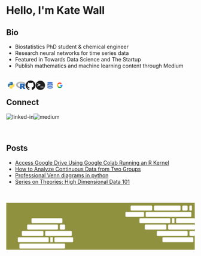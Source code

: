 # Hello, I'm Kate Wall

## Bio
- Biostatistics PhD student & chemical engineer
- Research neural networks for time series data 
- Featured in Towards Data Science and The Startup 
- Publish mathematics and machine learning content through Medium
<br>
<img align="left" alt="Python" width="26px" src="https://raw.githubusercontent.com/github/explore/80688e429a7d4ef2fca1e82350fe8e3517d3494d/topics/python/python.png" />
<img align="left" alt="R" width="26px" src="https://raw.githubusercontent.com/github/explore/80688e429a7d4ef2fca1e82350fe8e3517d3494d/topics/r/r.png" />
<img align="left" alt="GitHub" width="26px" src="https://raw.githubusercontent.com/github/explore/78df643247d429f6cc873026c0622819ad797942/topics/github/github.png" />
<img align="left" alt="Terminal" width="26px" src="https://raw.githubusercontent.com/github/explore/80688e429a7d4ef2fca1e82350fe8e3517d3494d/topics/terminal/terminal.png" />
<img align="left" alt="SQL" width="26px" src="https://raw.githubusercontent.com/github/explore/80688e429a7d4ef2fca1e82350fe8e3517d3494d/topics/sql/sql.png" />
<img align="left" alt="Sheets" width="26px" src="https://raw.githubusercontent.com/github/explore/80688e429a7d4ef2fca1e82350fe8e3517d3494d/topics/google/google.png" />
<br>

## Connect
[<img align="left" alt="linked-in" src="https://img.shields.io/badge/linkedin-%230077B5.svg?&style=for-the-badge&logo=linkedin&logoColor=white" />](https://www.linkedin.com/in/kate-wall/)
[<img align="left" alt="medium" src="https://img.shields.io/badge/medium-%2312100E.svg?&style=for-the-badge&logo=medium&logoColor=white" />](https://k8wall.medium.com/)
<br>
<br>
<br>

## Posts
<!-- BLOG-POST-LIST:START -->
- [Access Google Drive Using Google Colab Running an R Kernel](https://towardsdatascience.com/access-google-drive-using-google-colab-running-an-r-kernel-3736db7835?source=rss-dccf6b066551------2)
- [How to Analyze Continuous Data from Two Groups](https://towardsdatascience.com/how-to-analyze-continuous-data-from-two-groups-8d101510790f?source=rss-dccf6b066551------2)
- [Professional Venn diagrams in python](https://towardsdatascience.com/professional-venn-diagrams-in-python-638abfff39cc?source=rss-dccf6b066551------2)
- [Series on Theories: High Dimensional Data 101](https://medium.com/swlh/series-on-theories-high-dimensional-data-101-81cab8e0bea6?source=rss-dccf6b066551------2)
<!-- BLOG-POST-LIST:END -->
<br>
<br>
<img src="https://github.com/katewall/katewall/blob/main/LinkedIn%20Cover.png" alt="banner">
